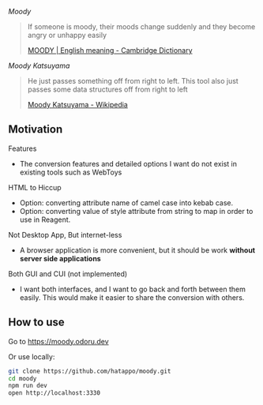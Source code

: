 _Moody_

> If someone is moody, their moods change suddenly and they become angry or unhappy easily
> 
> [MOODY | English meaning - Cambridge Dictionary](https://dictionary.cambridge.org/dictionary/english/moody)

_Moody Katsuyama_

> He just passes something off from right to left. This tool also just passes some data structures off from right to left
> 
> [Moody Katsuyama - Wikipedia](https://ja.wikipedia.org/wiki/%E3%83%A0%E3%83%BC%E3%83%87%E3%82%A3%E5%8B%9D%E5%B1%B1)




## Motivation

Features

- The conversion features and detailed options I want do not exist in existing tools such as WebToys

HTML to Hiccup

- Option: converting attribute name of camel case into kebab case.
- Option: converting value of style attribute from string to map in order to use in Reagent.

Not Desktop App, But internet-less

- A browser application is more convenient, but it should be work **without server side applications**

Both GUI and CUI (not implemented)

- I want both interfaces, and I want to go back and forth between them easily.
This would make it easier to share the conversion with others.




## How to use

Go to https://moody.odoru.dev

Or use locally: 
```sh
git clone https://github.com/hatappo/moody.git
cd moody
npm run dev
open http://localhost:3330
```
